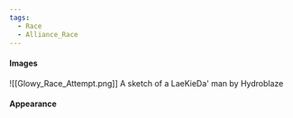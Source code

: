 ```yaml
---
tags:
  - Race
  - Alliance_Race
---
```

#### Images
![[Glowy_Race_Attempt.png]]
	A sketch of a LaeKieDa' man by Hydroblaze
#### Appearance
